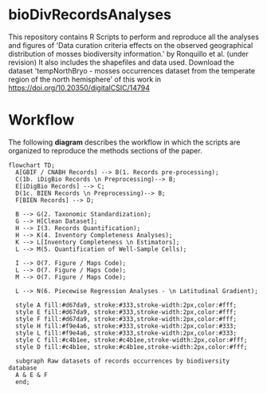 # bioDivRecordsAnalyses
This repository contains R Scripts to perform and reproduce all the analyses and figures of 'Data curation criteria effects on the observed geographical distribution of mosses biodiversity information.' by Ronquillo et al. (under revision) 
It also includes the shapefiles and data used.
Download the dataset 'tempNorthBryo - mosses occurrences dataset from the temperate region of the north hemisphere' of this work in https://doi.org/10.20350/digitalCSIC/14794

# Workflow
The following **diagram** describes the workflow in which the scripts are organized to reproduce the methods sections of the paper.

```mermaid
flowchart TD;
  A[GBIF / CNABH Records] --> B(1. Records pre-processing);
  C(1b. iDigBio Records \n Preprocessing)--> B;
  E[iDigBio Records] --> C;
  D(1c. BIEN Records \n Preprocessing)--> B;
  F[BIEN Records] --> D;
  
  B --> G(2. Taxonomic Standardization);
  G --> H[Clean Dataset];
  H --> I(3. Records Quantification);
  H --> K(4. Inventory Completeness Analyses);
  K --> L[Inventory Completeness \n Estimators];
  L --> M(5. Quantification of Well-Sample Cells);
  
  I --> O(7. Figure / Maps Code);
  L --> O(7. Figure / Maps Code);
  M --> O(7. Figure / Maps Code);
  
  L --> N(6. Piecewise Regression Analyses - \n Latitudinal Gradient);
  
  style A fill:#d67da9, stroke:#333,stroke-width:2px,color:#fff;
  style E fill:#d67da9, stroke:#333,stroke-width:2px,color:#fff;
  style F fill:#d67da9, stroke:#333,stroke-width:2px,color:#fff;
  style H fill:#f9e4a6, stroke:#333,stroke-width:2px,color:#333;
  style L fill:#f9e4a6, stroke:#333,stroke-width:2px,color:#333;
  style C fill:#c4b1ee, stroke:#c4b1ee,stroke-width:2px,color:#fff;
  style D fill:#c4b1ee, stroke:#c4b1ee,stroke-width:2px,color:#fff;
    
  subgraph Raw datasets of records occurrences by biodiversity database
  A & E & F
  end;
```
